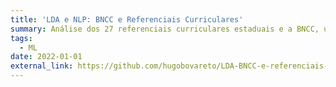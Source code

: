 ```yaml
---
title: 'LDA e NLP: BNCC e Referenciais Curriculares'
summary: Análise dos 27 referenciais curriculares estaduais e a BNCC, utilizando Python, machine learning, NLP e a técnica  de modelagel de tópicos, LDA, Latent Dirichlet Allocation (LDA), para identificação dos tópicos mais relevantes de cada material.
tags:
  - ML
date: 2022-01-01
external_link: https://github.com/hugobovareto/LDA-BNCC-e-referenciais-curriculares-estaduais
---
```


